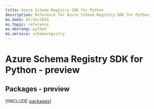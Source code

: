 ```yaml
---
title: Azure Schema Registry SDK for Python
description: Reference for Azure Schema Registry SDK for Python
ms.date: 07/24/2024
ms.topic: reference
ms.devlang: python
ms.service: schemaregistry
---
```

# Azure Schema Registry SDK for Python - preview
## Packages - preview
[!INCLUDE [packages](schema-registry-index.md)]